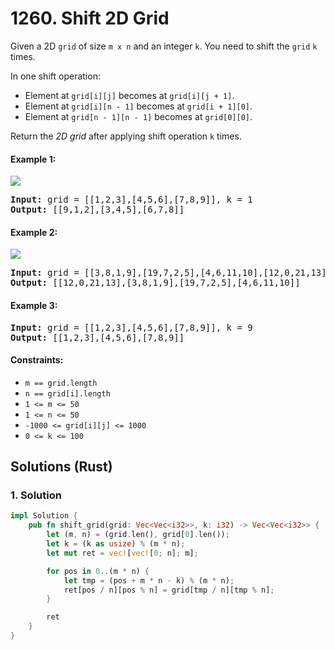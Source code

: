 # 1260. Shift 2D Grid
Given a 2D ```grid``` of size ```m x n``` and an integer ```k```. You need to shift the ```grid``` ```k``` times.

In one shift operation:
* Element at ```grid[i][j]``` becomes at ```grid[i][j + 1]```.
* Element at ```grid[i][n - 1]``` becomes at ```grid[i + 1][0]```.
* Element at ```grid[n - 1][n - 1]``` becomes at ```grid[0][0]```.

Return the *2D grid* after applying shift operation ```k``` times.

#### Example 1:
![](https://assets.leetcode.com/uploads/2019/11/05/e1.png)
<pre>
<strong>Input:</strong> grid = [[1,2,3],[4,5,6],[7,8,9]], k = 1
<strong>Output:</strong> [[9,1,2],[3,4,5],[6,7,8]]
</pre>

#### Example 2:
![](https://assets.leetcode.com/uploads/2019/11/05/e2.png)
<pre>
<strong>Input:</strong> grid = [[3,8,1,9],[19,7,2,5],[4,6,11,10],[12,0,21,13]], k = 4
<strong>Output:</strong> [[12,0,21,13],[3,8,1,9],[19,7,2,5],[4,6,11,10]]
</pre>

#### Example 3:
<pre>
<strong>Input:</strong> grid = [[1,2,3],[4,5,6],[7,8,9]], k = 9
<strong>Output:</strong> [[1,2,3],[4,5,6],[7,8,9]]
</pre>

#### Constraints:
* ```m == grid.length```
* ```n == grid[i].length```
* ```1 <= m <= 50```
* ```1 <= n <= 50```
* ```-1000 <= grid[i][j] <= 1000```
* ```0 <= k <= 100```

## Solutions (Rust)

### 1. Solution
```Rust
impl Solution {
    pub fn shift_grid(grid: Vec<Vec<i32>>, k: i32) -> Vec<Vec<i32>> {
        let (m, n) = (grid.len(), grid[0].len());
        let k = (k as usize) % (m * n);
        let mut ret = vec![vec![0; n]; m];

        for pos in 0..(m * n) {
            let tmp = (pos + m * n - k) % (m * n);
            ret[pos / n][pos % n] = grid[tmp / n][tmp % n];
        }

        ret
    }
}
```
